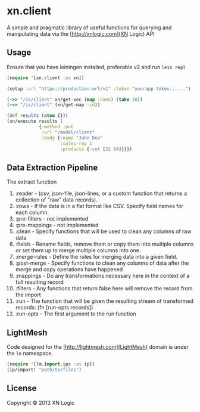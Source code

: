 # xn.client

A simple and pragmatic library of useful functions for querying and
manipulating data via the [http://xnlogic.com](XN Logic) API

## Usage

Ensure that you have leiningen installed, preferable v2 and run `lein repl`

```clojure
(require '[xn.client :as xn])

(setup :url "https://production.url/v1" :token "yourapp token......")

(->> "/is/client" xn/get-vec (map :name) (take 10))
(->> "/is/client" (xn/get-map :id))

(def results (atom {}))
(xn/execute results 1
            {:method :put
             :url "/model/client"
             :body {:name "John Doe"
                    :sales-rep 1
                    :products {:set [32 84]}}}) 

```

## Data Extraction Pipeline

The extract function

1. :reader - (csv, json-file, json-lines, or a custom function that returns a collection of "raw" data records). 
1. :rows - If the data is in a flat format like CSV. Specify field names for each column.
1. :pre-filters - not implemented
1. :pre-mappings - not implemented
1. :clean - Specify functions that will be used to clean any columns of raw data 
1. :fields - Rename fields, remove them or copy them into multiple columns or set them up to merge multiple columns into one.
1. :merge-rules - Define the rules for merging data into a given field.
1. :post-merge - Specify functions to clean any columns of data after the merge and copy operations have happened
1. :mappings - Do any transformations necessary here in the context of a full resulting record
1. :filters - Any functions that return false here will remove the record from the import
1. :run - The function that will be given the resulting stream of transformed records: (fn [run-opts records])
1. :run-opts - The first argument to the run function

## LightMesh

Code designed for the [http://lightmesh.com](LightMesh) domain is under
the `lm` namespace. 

```clojure
(require '[lm.import.ips :as ip])
(ip/import! "path/to/files")

```

## License

Copyright © 2013 XN Logic


